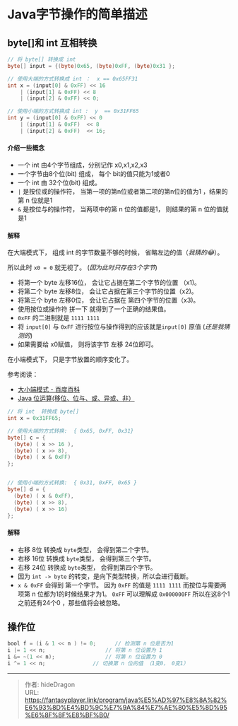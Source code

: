 # Java字节操作的简单描述


## byte[]和 int 互相转换

```java
// 将 byte[] 转换成 int
byte[] input = {(byte)0x65, (byte)0xFF, (byte)0x31 };

// 使用大端的方式转换成 int ：  x == 0x65FF31
int x = (input[0] & 0xFF) << 16
  	| (input[1] & 0xFF) << 8
  	| (input[2] & 0xFF) << 0;

// 使用小端的方式转换成 int :  y  == 0x31FF65
int y = (input[0] & 0xFF) << 0
  	| (input[1] & 0xFF)  << 8
  	| (input[2] & 0xFF)  << 16;
```

#### 介绍一些概念

- 一个 int 由4个字节组成，分别记作  x0,x1,x2,x3 
- 一个字节由8个位(bit) 组成， 每个 bit的值只能为1或者0 
- 一个 int 由 32个位(bit) 组成。
- `|` 是按位或的操作符， 当第一项的第n位或者第二项的第n位的值为1 ，结果的第 n 位就是1 
- `&` 是按位与的操作符， 当两项中的第 n 位的值都是1， 则结果的第 n 位的值就是1

#### 解释

在大端模式下， 组成 int 的字节数量不够的时候， 省略左边的值（*我猜的:joy:*）。

所以此时 `x0 = 0`  就无视了。 (*因为此时只存在3个字节*)

- 将第一个 byte 左移16位， 会让它占据在第二个字节的位置 （x1)。
- 将第二个 byte 左移8位， 会让它占据在第三个字节的位置（x2)。
- 将第三个 byte 左移0位， 会让它占据在 第四个字节的位置（x3)。 
- 使用按位或操作符 拼一下 就得到了一个正确的结果值。
- `0xFF` 的二进制就是 `1111 1111` 
- 将 `input[0]` 与 `0xFF` 进行按位与操作得到的应该就是`input[0]` 原值 (*还是我猜测的*)
- 如果需要给 x0赋值， 则将该字节 左移 24位即可。



在小端模式下， 只是字节放置的顺序变化了。 



参考阅读：

- [大小端模式 - 百度百科](https://baike.baidu.com/item/%E5%A4%A7%E5%B0%8F%E7%AB%AF%E6%A8%A1%E5%BC%8F)
- [Java 位运算(移位、位与、或、异或、非）](https://blog.csdn.net/xiaochunyong/article/details/7748713)



```java
// 将 int  转换成 byte[]
int x = 0x31FF65;

// 使用大端的方式转换:  { 0x65, 0xFF, 0x31}
byte[] c = {
  (byte) ( x >> 16 ),
  (byte) ( x >> 8),
  (byte) ( x & 0xFF)
};


// 使用小端的方式转换:  { 0x31, 0xFF, 0x65 }
byte[] d = {
  (byte) ( x & 0xFF),
  (byte) ( x >> 8),
  (byte) ( x >> 16)
};
```

#### 解释

- 右移 8位 转换成 `byte`类型， 会得到第二个字节。
- 右移 16位 转换成 `byte`类型， 会得到第三个字节。
- 右移 24位 转换成 `byte`类型， 会得到第四个字节。
- 因为 `int -> byte` 的转变，是向下类型转换，所以会进行截断。 
- `x & 0xFF` 会得到 第一个字节。  因为 `0xFF` 的值是 `1111 1111` 而按位与需要两项第 n 位都为1的时候结果才为1。 `0xFF` 可以理解成 `0x000000FF` 所以在这8个1之前还有24个0 ，那些值将会被忽略。



## 操作位

```java
bool f = (i & 1 << n ) != 0;      // 检测第 n 位是否为1
i |= 1 << n;          		   // 将第 n 位设置为 1
i &= ~(1 << n);     		   // 将第 n 位设置为 0
i ^= 1 << n;     		   // 切换第 n 位的值 （1变0， 0变1）
```



---

> 作者: hideDragon  
> URL: https://fantasyplayer.link/program/java%E5%AD%97%E8%8A%82%E6%93%8D%E4%BD%9C%E7%9A%84%E7%AE%80%E5%8D%95%E6%8F%8F%E8%BF%B0/  

